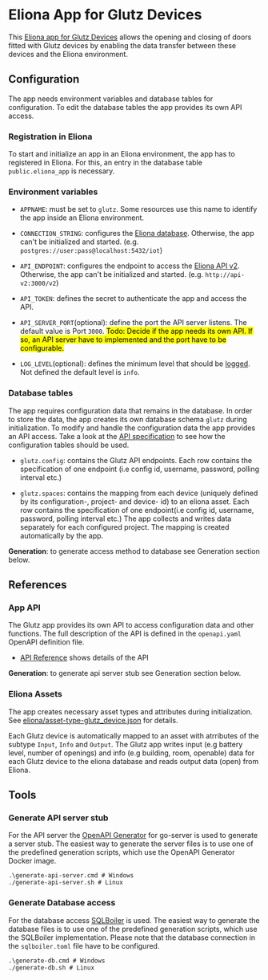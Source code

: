 # Eliona App for Glutz Devices
  
This [Eliona app for Glutz Devices](https://github.com/eliona-smart-building-assistant/glutz-app) allows the opening and closing of doors fitted with Glutz devices by enabling the data transfer between these devices and the Eliona environment. 

## Configuration

The app needs environment variables and database tables for configuration. To edit the database tables the app provides its own API access.


### Registration in Eliona ###

To start and initialize an app in an Eliona environment, the app has to registered in Eliona. For this, an entry in the database table `public.eliona_app` is necessary.


### Environment variables

- `APPNAME`: must be set to `glutz`. Some resources use this name to identify the app inside an Eliona environment.

- `CONNECTION_STRING`: configures the [Eliona database](https://github.com/eliona-smart-building-assistant/go-eliona/tree/main/db). Otherwise, the app can't be initialized and started. (e.g. `postgres://user:pass@localhost:5432/iot`)

- `API_ENDPOINT`:  configures the endpoint to access the [Eliona API v2](https://github.com/eliona-smart-building-assistant/eliona-api). Otherwise, the app can't be initialized and started. (e.g. `http://api-v2:3000/v2`)

- `API_TOKEN`: defines the secret to authenticate the app and access the API. 

- `API_SERVER_PORT`(optional): define the port the API server listens. The default value is Port `3000`. <mark>Todo: Decide if the app needs its own API. If so, an API server have to implemented and the port have to be configurable.</mark>

- `LOG_LEVEL`(optional): defines the minimum level that should be [logged](https://github.com/eliona-smart-building-assistant/go-utils/blob/main/log/README.md). Not defined the default level is `info`.

### Database tables ###

The app requires configuration data that remains in the database. In order to store the data, the app creates its own database schema `glutz` during initialization. To modify and handle the configuration data the app provides an API access. Take a look at the [API specification](https://github.com/eliona-smart-building-assistant/glutz-app/blob/develop/openapi.yaml) to see how the configuration tables should be used.

- `glutz.config`: contains the Glutz API endpoints. Each row contains the specification of one endpoint (i.e config id, username, password, polling interval etc.)

- `glutz.spaces`: contains the mapping from each device (uniquely defined by its configuration-, project- and device- id) to an eliona asset. Each row contains the specification of one endpoint(i.e config id, username, password, polling interval etc.) The app collects and writes data separately for each configured project. The mapping is created automatically by the app.

**Generation**: to generate access method to database see Generation section below.


## References

### App API ###

The Glutz app provides its own API to access configuration data and other functions. The full description of the API is defined in the `openapi.yaml` OpenAPI definition file.

- [API Reference](https://github.com/eliona-smart-building-assistant/glutz-app/blob/develop/openapi.yaml) shows details of the API

**Generation**: to generate api server stub see Generation section below.


### Eliona Assets ###

The app creates necessary asset types and attributes during initialization. See [eliona/asset-type-glutz_device.json](eliona/asset-type-glutz_device.json) for details.

Each Glutz device is automatically mapped to an asset with atrributes of the subtype `Input`, `Info` and `Output`. The Glutz app writes input (e.g battery level, number of openings) and info (e.g building, room, openable) data for each Glutz device to the eliona database and reads output data (open) from Eliona.


## Tools

### Generate API server stub ###

For the API server the [OpenAPI Generator](https://openapi-generator.tech/docs/generators/openapi-yaml) for go-server is used to generate a server stub. The easiest way to generate the server files is to use one of the predefined generation scripts, which use the OpenAPI Generator Docker image.

```
.\generate-api-server.cmd # Windows
./generate-api-server.sh # Linux
```

### Generate Database access ###

For the database access [SQLBoiler](https://github.com/volatiletech/sqlboiler) is used. The easiest way to generate the database files is to use one of the predefined generation scripts, which use the SQLBoiler implementation. Please note that the database connection in the `sqlboiler.toml` file have to be configured.

```
.\generate-db.cmd # Windows
./generate-db.sh # Linux
```
